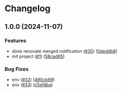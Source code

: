 # Changelog

## 1.0.0 (2024-11-07)


### Features

* done renovate merged notification ([#30](https://github.com/shiron-dev/tifa/issues/30)) ([0deddb8](https://github.com/shiron-dev/tifa/commit/0deddb80114cfa06a96e580c63f635136c662a1b))
* init project ([#1](https://github.com/shiron-dev/tifa/issues/1)) ([58cad65](https://github.com/shiron-dev/tifa/commit/58cad650e9160954156ba05724133debe36eacfb))


### Bug Fixes

* env ([#32](https://github.com/shiron-dev/tifa/issues/32)) ([490cb99](https://github.com/shiron-dev/tifa/commit/490cb99c4465db90a56603b57993d39a50f4f22f))
* env ([#33](https://github.com/shiron-dev/tifa/issues/33)) ([c5ef4ba](https://github.com/shiron-dev/tifa/commit/c5ef4bacb2796bd12153f9f3f7599a7b4fcaf2c9))
